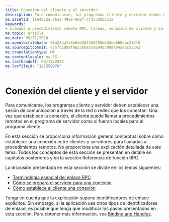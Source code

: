 ```yaml
---
title: Conexión del cliente y el servidor
description: Para comunicarse, los programas cliente y servidor deben establecer una sesión de comunicación a través de la red o redes que los conectan.
ms.assetid: 1164252a-7615-4958-9d2f-cf35c0db513a
keywords:
- Llamada a procedimiento remoto RPC, tareas, conexión de cliente y servidor
ms.topic: article
ms.date: 05/31/2018
ms.openlocfilehash: 98a22ea7a9a6dd30f2b9495b6d2ee868aac217f0
ms.sourcegitcommit: d75fc10b9f0825bbe5ce5045c90d4045e3c53243
ms.translationtype: MT
ms.contentlocale: es-ES
ms.lasthandoff: 09/13/2021
ms.locfileid: "127259876"
---
```

# <a name="connecting-the-client-and-the-server"></a>Conexión del cliente y el servidor

Para comunicarse, los programas cliente y servidor deben establecer una sesión de comunicación a través de la red o redes que los conectan. Una vez que establece la conexión, el cliente puede llamar a procedimientos remotos en el programa de servidor como si fueran locales para el programa cliente.

En esta sección se proporciona información general conceptual sobre cómo establecer una conexión entre clientes y servidores para llamadas a procedimientos remotos. No proporciona una explicación detallada de este tema. Todos los conceptos de esta sección se presentan en detalle en capítulos posteriores y en la sección Referencia de función RPC.

La discusión presentada en esta sección se divide en los temas siguientes:

-   [Terminología esencial del enlace RPC](essential-rpc-binding-terminology.md)
-   [Cómo se prepara el servidor para una conexión](how-the-server-prepares-for-a-connection.md)
-   [Cómo establece el cliente una conexión](how-the-client-establishes-a-connection.md)

Tenga en cuenta que la explicación supone identificadores de enlace explícitos. Sin embargo, si la aplicación usa otros tipos de identificadores de enlace, es posible que tenga que modificar los pasos presentados en esta sección. Para obtener más información, vea [Binding and Handles](binding-and-handles.md).

 

 




